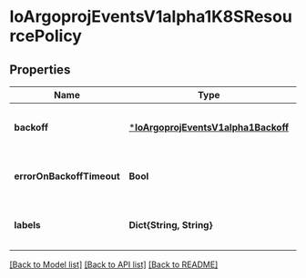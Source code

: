 # IoArgoprojEventsV1alpha1K8SResourcePolicy


## Properties
Name | Type | Description | Notes
------------ | ------------- | ------------- | -------------
**backoff** | [***IoArgoprojEventsV1alpha1Backoff**](IoArgoprojEventsV1alpha1Backoff.md) |  | [optional] [default to nothing]
**errorOnBackoffTimeout** | **Bool** |  | [optional] [default to nothing]
**labels** | **Dict{String, String}** |  | [optional] [default to nothing]


[[Back to Model list]](../README.md#models) [[Back to API list]](../README.md#api-endpoints) [[Back to README]](../README.md)


